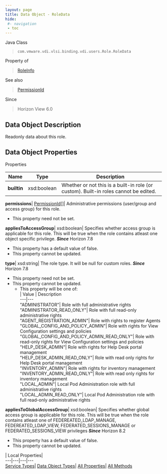 ```yaml
---
layout: page
title: Data Object - RoleData
hide:
 #- navigation
 - toc
---
```






Java Class  
> `com.vmware.vdi.vlsi.binding.vdi.users.Role.RoleData`

Property of  
> [RoleInfo](vdi.users.Role.RoleInfo.md#field_detail)

See also  
> [PermissionId](vdi.entity.PermissionId.md)

Since  
> Horizon View 6.0


## Data Object Description 

Readonly data about this role. 

## Data Object Properties

Properties

Name |  Type |  Description   
---|---|---  
**builtin**|  xsd:boolean|  Whether or not this is a built-in role (or custom). Built-in roles cannot be edited.   
  
**permissions**| [PermissionId[]](vdi.entity.PermissionId.md)|  Administrative permissions (user/group and access group) for this role.   


* This property need not be set.

  
**appliesToAccessGroup**|  xsd:boolean|  Specifies whether access group is applicable for this role. This will be true when the role contains atleast one object specific privilege.  **_Since_** Horizon 7.8  


  * This property has a default value of false.
* This property cannot be updated.

  
**type**|  xsd:string|  The role type. It will be null for custom roles.  **_Since_** Horizon 7.8  


* This property need not be set.
* This property cannot be updated.
  * This property will be one of:  
|  Value |  Description   
---|---  
"ADMINISTRATOR"| Role with full administrative rights  
"ADMINISTRATOR_READ_ONLY"| Role with full read-only administrative rights  
"AGENT_REGISTRATION_ADMIN"| Role with rights to register Agents  
"GLOBAL_CONFIG_AND_POLICY_ADMIN"| Role with rights for View Configuration settings and policies  
"GLOBAL_CONFIG_AND_POLICY_ADMIN_READ_ONLY"| Role with read-only rights for View Configuration settings and policies  
"HELP_DESK_ADMIN"| Role with rights for Help Desk portal management  
"HELP_DESK_ADMIN_READ_ONLY"| Role with read only rights for Help Desk portal management  
"INVENTORY_ADMIN"| Role with rights for inventory management  
"INVENTORY_ADMIN_READ_ONLY"| Role with read only rights for inventory management  
"LOCAL_ADMIN"| Local Pod Administration role with full administrative rights  
"LOCAL_ADMIN_READ_ONLY"| Local Pod Administration role with full read-only administrative rights  

  
**appliesToGlobalAccessGroup**|  xsd:boolean|  Specifies whether global access group is applicable for this role. This will be true when the role contains atleast one of FEDEREATED_LDAP_MANAGE, FEDEREATED_LDAP_VIEW, FEDERATED_SESSIONS_MANAGE or FEDERATED_SESSIONS_VIEW privileges  **_Since_** Horizon 8.2  


  * This property has a default value of false.
* This property cannot be updated.

  
  
  
 | Local Properties|   
---|---|---|---  
[Service Types](index-mo_types.md)| [Data Object Types](index-do_types.md)| [All Properties](index-properties.md)| [All Methods](index-methods.md)  
  
  
